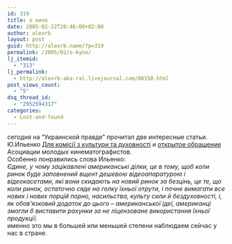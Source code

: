 ```yaml
---
id: 319
title: о кино
date: 2005-02-22T20:46:00+02:00
author: alexrb
layout: post
guid: http://alexrb.name/?p=319
permalink: /2005/02/o-kyno/
lj_itemid:
  - "313"
lj_permalink:
  - http://alexrb-aka-ral.livejournal.com/80150.html
post_views_count:
  - "5"
dsq_thread_id:
  - "2952594317"
categories:
  - Lost-and-found
---
```

сегодня на &#8220;Украинской правде&#8221; прочитал две интересные статьи. Ю.Ильенко <a href="http://pravda.com.ua/archive/2005/february/22/5.shtml" target=_BLANK>Для комісії з культури та духовності</a> и <a href="http://pravda.com.ua/ru/archive/2005/february/22/4.shtml" target=_blank>открытое обращение</a> Асоциации молодых кинематографистов.  
Особенно понравились слова Ильенко:  
_Єдине, у чому зацікавлені американські ділки, це в тому, щоб коли ринок буде заповнений вщент дешевою відеоапаратурою і відеокасетами, які вони скидають на новий ринок за безцінь, це те, що коли ринок, остаточно сяде на голку їхньої отрути, і почне вимагати все нових і нових порцій порно, насильства, культу сили й бездуховності, і, як обов’язковий додаток до цього – американської ідеї, американці змогли б виставити рахунки за не ліцензоване використання їхньої продукції._  
именно это мы в большей или меньшей степени наблюдаем сейчас у нас в стране.